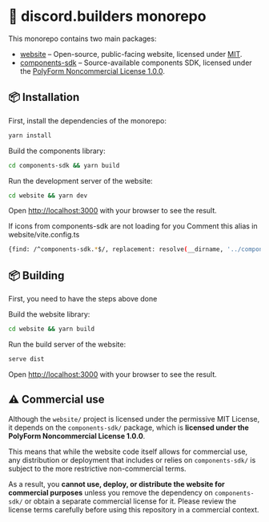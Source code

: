# 🧰 discord.builders monorepo

This monorepo contains two main packages:

- [website](/website/) – Open-source, public-facing website, licensed under [MIT](./website/LICENSE).
- [components-sdk](/components-sdk/) – Source-available components SDK, licensed under the [PolyForm Noncommercial License 1.0.0](https://polyformproject.org/licenses/noncommercial/1.0.0/).

## 📦 Installation


First, install the dependencies of the monorepo:

```bash
yarn install
```

Build the components library:

```bash
cd components-sdk && yarn build
```

Run the development server of the website:

```bash
cd website && yarn dev
```

Open [http://localhost:3000](http://localhost:3000) with your browser to see the result.

If icons from components-sdk are not loading for you Comment this alias in website/vite.config.ts

```bash
{find: /^components-sdk.*$/, replacement: resolve(__dirname, '../components-sdk/src')},
```

## 📦 Building


First, you need to have the steps above done

Build the website library:

```bash
cd website && yarn build
```

Run the build server of the website:

```bash
serve dist
```

Open [http://localhost:3000](http://localhost:3000) with your browser to see the result.

## ⚠️ Commercial use

Although the `website/` project is licensed under the permissive MIT License, it depends on the `components-sdk/` package, which is **licensed under the PolyForm Noncommercial License 1.0.0**. 

This means that while the website code itself allows for commercial use, any distribution or deployment that includes or relies on `components-sdk/` is subject to the more restrictive non-commercial terms. 

As a result, you **cannot use, deploy, or distribute the website for commercial purposes** unless you remove the dependency on `components-sdk/` or obtain a separate commercial license for it. Please review the license terms carefully before using this repository in a commercial context.
